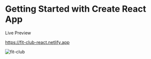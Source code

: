 # Getting Started with Create React App

Live Preview

https://fit-club-react.netlify.app


![fit-club](https://user-images.githubusercontent.com/90214531/215480240-e8f60539-f5f2-4bf5-b19a-4ce0ab032299.png)
